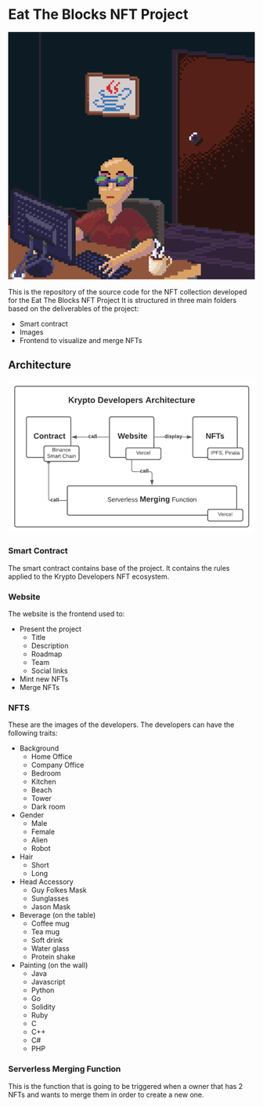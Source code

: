 # Eat The Blocks NFT Project

![KryptoDeveloper 1](kryptodeveloper.png?raw=true "Title")

This is the repository of the source code for the NFT collection developed for the Eat The Blocks NFT Project
It is structured in three main folders based on the deliverables of the project:

-   Smart contract
-   Images
-   Frontend to visualize and merge NFTs

## Architecture

![Architecture Diagram](architecture_diagram.png?raw=true "Title")

### Smart Contract

The smart contract contains base of the project. It contains the rules applied to the Krypto Developers NFT ecosystem.

### Website

The website is the frontend used to:

-   Present the project
    -   Title
    -   Description
    -   Roadmap
    -   Team
    -   Social links
-   Mint new NFTs
-   Merge NFTs

### NFTS

These are the images of the developers.
The developers can have the following traits:

-   Background
    -   Home Office
    -   Company Office
    -   Bedroom
    -   Kitchen
    -   Beach
    -   Tower
    -   Dark room
-   Gender
    -   Male
    -   Female
    -   Alien
    -   Robot
-   Hair
    -   Short
    -   Long
-   Head Accessory
    -   Guy Folkes Mask
    -   Sunglasses
    -   Jason Mask
-   Beverage (on the table)
    -   Coffee mug
    -   Tea mug
    -   Soft drink
    -   Water glass
    -   Protein shake
-   Painting (on the wall)
    -   Java
    -   Javascript
    -   Python
    -   Go
    -   Solidity
    -   Ruby
    -   C
    -   C++
    -   C#
    -   PHP

### Serverless Merging Function

This is the function that is going to be triggered when a owner that has 2 NFTs and wants to merge them in order to create a new one.
